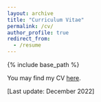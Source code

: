 ```yaml
---
layout: archive
title: "Curriculum Vitae"
permalink: /cv/
author_profile: true
redirect_from:
  - /resume
---
```


{% include base_path %}

You may find my CV [here](https://rominaoji.github.io/files/Romina_CV.pdf).

[Last update: December 2022]

